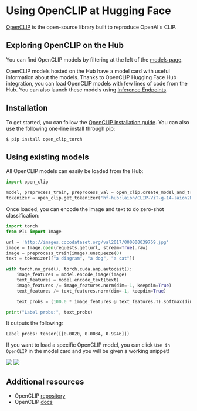 # Using OpenCLIP at Hugging Face

[OpenCLIP](https://github.com/mlfoundations/open_clip) is the open-source library built to reproduce OpenAI's CLIP.

## Exploring OpenCLIP on the Hub

You can find OpenCLIP models by filtering at the left of the [models page](https://huggingface.co/models?library=open_clip&sort=trending).

OpenCLIP models hosted on the Hub have a model card with useful information about the models. Thanks to OpenCLIP Hugging Face Hub integration, you can load OpenCLIP models with few lines of code from the Hub. You can also launch these models using [Inference Endpoints](https://huggingface.co/inference-endpoints).


## Installation

To get started, you can follow the [OpenCLIP installation guide](https://github.com/mlfoundations/open_clip#usage).
You can also use the following one-line install through pip:

```
$ pip install open_clip_torch
```

## Using existing models

All OpenCLIP models can easily be loaded from the Hub:

```py
import open_clip

model, preprocess_train, preprocess_val = open_clip.create_model_and_transforms('hf-hub:laion/CLIP-ViT-g-14-laion2B-s12B-b42K')
tokenizer = open_clip.get_tokenizer('hf-hub:laion/CLIP-ViT-g-14-laion2B-s12B-b42K')
```

Once loaded, you can encode the image and text to do zero-shot classification:

```py
import torch
from PIL import Image

url = 'http://images.cocodataset.org/val2017/000000039769.jpg'
image = Image.open(requests.get(url, stream=True).raw)
image = preprocess_train(image).unsqueeze(0)
text = tokenizer(["a diagram", "a dog", "a cat"])

with torch.no_grad(), torch.cuda.amp.autocast():
    image_features = model.encode_image(image)
    text_features = model.encode_text(text)
    image_features /= image_features.norm(dim=-1, keepdim=True)
    text_features /= text_features.norm(dim=-1, keepdim=True)

    text_probs = (100.0 * image_features @ text_features.T).softmax(dim=-1)

print("Label probs:", text_probs) 
```

It outputs the following:

```text
Label probs: tensor([[0.0020, 0.0034, 0.9946]])
```

If you want to load a specific OpenCLIP model, you can click `Use in OpenCLIP` in the model card and you will be given a working snippet!

<div class="flex justify-center">
<img class="block dark:hidden" src="https://huggingface.co/datasets/huggingface/documentation-images/resolve/main/hub/openclip_repo.png"/>
<img class="hidden dark:block" src="https://huggingface.co/datasets/huggingface/documentation-images/resolve/main/hub/openclip_snippet.png"/>
</div>

## Additional resources

* OpenCLIP [repository](https://github.com/mlfoundations/open_clip)
* OpenCLIP [docs](https://github.com/mlfoundations/open_clip/tree/main/docs)
